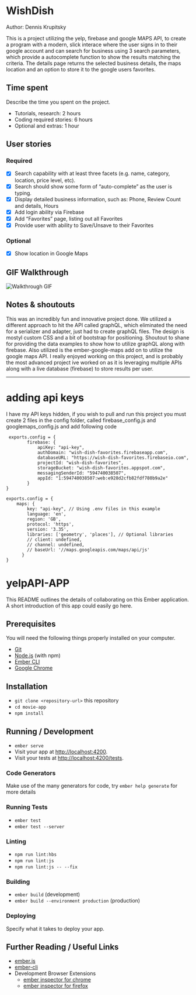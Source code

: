 # WishDish

Author: Dennis Krupitsky

This is a project utilizing the yelp, firebase and google MAPS API, to create a program with a modern, slick interace
where the user signs in to their google account and can search for business using 3 search parameters, which provide a autocomplete function to show the results matching the criteria. The details page returns the selected business details, the maps location and an option to store it to the google users favorites.

## Time spent
Describe the time you spent on the project.
 * Tutorials, research: 2 hours
 * Coding required stories: 6 hours
 * Optional and extras: 1 hour

## User stories

### Required
 * [x] Search capability with at least three facets (e.g. name, category, location, price level, etc).
 * [x] Search should show some form of “auto-complete” as the user is typing.
 * [x] Display detailed business information, such as: Phone, Review Count and details, Hours
 * [x] Add login ability via Firebase
 * [x] Add “Favorites” page, listing out all Favorites
 * [x] Provide user with ability to Save/Unsave to their Favorites

### Optional

 * [x] Show location in Google Maps

## GIF Walkthrough

![Walkthrough GIF](https://media.giphy.com/media/PiuVKPUcBD1Q2iEdK9/giphy.gif)


## Notes & shoutouts

This was an incredibly fun and innovative project done. We utilized a different approach to hit the API called graphQL, which eliminated the need for a serializer and adapter, just had to create graphQL files. The design is mostyl custom CSS and a bit of bootstrap for positioning. Shoutout to shane for providing the data examples to show how to utilize graphQL along with firebase. Also utilized is the ember-google-maps add on to utilize the google maps API. I really enjoyed working on this project, and is probably the most advanced project ive worked on as it is leveraging multiple APIs along with a live database (firebase) to store results per user. 

--------------------------------------------------------------------------------------------------------------------

# adding api keys

I have my API keys hidden, if you wish to pull and run this project you must create 2 files in the config folder, called firebase_config.js and googlemaps_config.js and add following code

``` 
 exports.config = {
        firebase: {
            apiKey: "api-key",
            authDomain: "wish-dish-favorites.firebaseapp.com",
            databaseURL: "https://wish-dish-favorites.firebaseio.com",
            projectId: "wish-dish-favorites",
            storageBucket: "wish-dish-favorites.appspot.com",
            messagingSenderId: "594740038507",
            appId: "1:594740038507:web:e928d2cfb82fdf780b9a2e"
        }
}
 ```

``` 
exports.config = {
    maps: {
        key: "api-key", // Using .env files in this example
        language: 'en',
        region: 'GB',
        protocol: 'https',
        version: '3.35',
        libraries: ['geometry', 'places'], // Optional libraries
        // client: undefined,
        // channel: undefined,
        // baseUrl: '//maps.googleapis.com/maps/api/js'
      }
}
 ```
# yelpAPI-APP

This README outlines the details of collaborating on this Ember application.
A short introduction of this app could easily go here.

## Prerequisites

You will need the following things properly installed on your computer.

* [Git](https://git-scm.com/)
* [Node.js](https://nodejs.org/) (with npm)
* [Ember CLI](https://ember-cli.com/)
* [Google Chrome](https://google.com/chrome/)

## Installation

* `git clone <repository-url>` this repository
* `cd movie-app`
* `npm install`

## Running / Development

* `ember serve`
* Visit your app at [http://localhost:4200](http://localhost:4200).
* Visit your tests at [http://localhost:4200/tests](http://localhost:4200/tests).

### Code Generators

Make use of the many generators for code, try `ember help generate` for more details

### Running Tests

* `ember test`
* `ember test --server`

### Linting

* `npm run lint:hbs`
* `npm run lint:js`
* `npm run lint:js -- --fix`

### Building

* `ember build` (development)
* `ember build --environment production` (production)

### Deploying

Specify what it takes to deploy your app.

## Further Reading / Useful Links

* [ember.js](https://emberjs.com/)
* [ember-cli](https://ember-cli.com/)
* Development Browser Extensions
  * [ember inspector for chrome](https://chrome.google.com/webstore/detail/ember-inspector/bmdblncegkenkacieihfhpjfppoconhi)
  * [ember inspector for firefox](https://addons.mozilla.org/en-US/firefox/addon/ember-inspector/)
